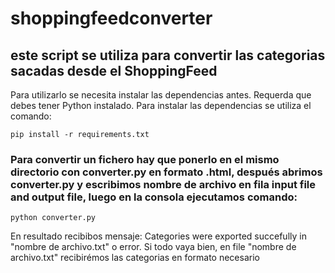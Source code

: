 # shoppingfeedconverter
## este script se utiliza para convertir las categorias sacadas desde el ShoppingFeed
Para utilizarlo se necesita instalar las dependencias antes. Requerda que debes tener Python instalado. Para instalar las dependencias se utiliza el comando:
```
pip install -r requirements.txt
```
### Para convertir un fichero hay que ponerlo en el mismo directorio con converter.py en formato .html, después abrimos converter.py y escribimos nombre de archivo en fila input file and output file, luego en la consola ejecutamos comando:
```
python converter.py
```
En resultado recibibos mensaje: Categories were exported succefully in "nombre de archivo.txt" o error. Si todo vaya bien, en file "nombre de archivo.txt" recibirémos las categorias en formato necesario